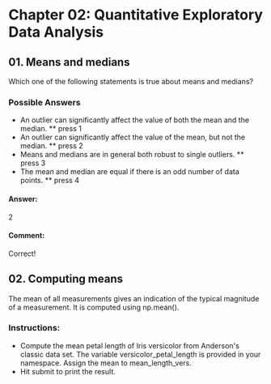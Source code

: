 # Chapter 02: Quantitative Exploratory Data Analysis

## 01. Means and medians
Which one of the following statements is true about means and medians?

### Possible Answers
* An outlier can significantly affect the value of both the mean and the median.
** press 1
* An outlier can significantly affect the value of the mean, but not the median.
** press 2
* Means and medians are in general both robust to single outliers.
** press 3
* The mean and median are equal if there is an odd number of data points.
** press 4

#### Answer:
2

#### Comment:
Correct!

## 02. Computing means
The mean of all measurements gives an indication of the typical magnitude of a measurement. It is computed using np.mean().

### Instructions:
* Compute the mean petal length of Iris versicolor from Anderson's classic data set. The variable versicolor_petal_length is provided in your namespace. Assign the mean to mean_length_vers.
* Hit submit to print the result.
